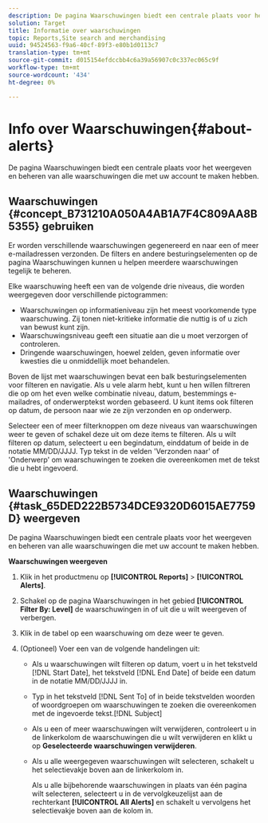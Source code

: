 ```yaml
---
description: De pagina Waarschuwingen biedt een centrale plaats voor het weergeven en beheren van alle waarschuwingen die met uw account te maken hebben.
solution: Target
title: Informatie over waarschuwingen
topic: Reports,Site search and merchandising
uuid: 94524563-f9a6-40cf-89f3-e80b1d0113c7
translation-type: tm+mt
source-git-commit: d015154efdccbb4c6a39a56907c0c337ec065c9f
workflow-type: tm+mt
source-wordcount: '434'
ht-degree: 0%

---
```



# Info over Waarschuwingen{#about-alerts}

De pagina Waarschuwingen biedt een centrale plaats voor het weergeven en beheren van alle waarschuwingen die met uw account te maken hebben.

## Waarschuwingen {#concept_B731210A050A4AB1A7F4C809AA8B5355} gebruiken

Er worden verschillende waarschuwingen gegenereerd en naar een of meer e-mailadressen verzonden. De filters en andere besturingselementen op de pagina Waarschuwingen kunnen u helpen meerdere waarschuwingen tegelijk te beheren.

Elke waarschuwing heeft een van de volgende drie niveaus, die worden weergegeven door verschillende pictogrammen:

* Waarschuwingen op informatieniveau zijn het meest voorkomende type waarschuwing. Zij tonen niet-kritieke informatie die nuttig is of u zich van bewust kunt zijn.
* Waarschuwingsniveau geeft een situatie aan die u moet verzorgen of controleren.
* Dringende waarschuwingen, hoewel zelden, geven informatie over kwesties die u onmiddellijk moet behandelen.

Boven de lijst met waarschuwingen bevat een balk besturingselementen voor filteren en navigatie. Als u vele alarm hebt, kunt u hen willen filtreren die op om het even welke combinatie niveau, datum, bestemmings e-mailadres, of onderwerptekst worden gebaseerd. U kunt items ook filteren op datum, de persoon naar wie ze zijn verzonden en op onderwerp.

Selecteer een of meer filterknoppen om deze niveaus van waarschuwingen weer te geven of schakel deze uit om deze items te filteren. Als u wilt filteren op datum, selecteert u een begindatum, einddatum of beide in de notatie MM/DD/JJJJ. Typ tekst in de velden &#39;Verzonden naar&#39; of &#39;Onderwerp&#39; om waarschuwingen te zoeken die overeenkomen met de tekst die u hebt ingevoerd.

## Waarschuwingen {#task_65DED222B5734DCE9320D6015AE7759D} weergeven

De pagina Waarschuwingen biedt een centrale plaats voor het weergeven en beheren van alle waarschuwingen die met uw account te maken hebben.

**Waarschuwingen weergeven**

1. Klik in het productmenu op **[!UICONTROL Reports]** > **[!UICONTROL Alerts]**.
1. Schakel op de pagina Waarschuwingen in het gebied **[!UICONTROL Filter By: Level]** de waarschuwingen in of uit die u wilt weergeven of verbergen.
1. Klik in de tabel op een waarschuwing om deze weer te geven.
1. (Optioneel) Voer een van de volgende handelingen uit:

   * Als u waarschuwingen wilt filteren op datum, voert u in het tekstveld [!DNL Start Date], het tekstveld [!DNL End Date] of beide een datum in de notatie MM/DD/JJJJ in.

   * Typ in het tekstveld [!DNL Sent To] of in beide tekstvelden woorden of woordgroepen om waarschuwingen te zoeken die overeenkomen met de ingevoerde tekst.[!DNL Subject]

   * Als u een of meer waarschuwingen wilt verwijderen, controleert u in de linkerkolom de waarschuwingen die u wilt verwijderen en klikt u op **Geselecteerde waarschuwingen verwijderen**.
   * Als u alle weergegeven waarschuwingen wilt selecteren, schakelt u het selectievakje boven aan de linkerkolom in.

      Als u alle bijbehorende waarschuwingen in plaats van één pagina wilt selecteren, selecteert u in de vervolgkeuzelijst aan de rechterkant **[!UICONTROL All Alerts]** en schakelt u vervolgens het selectievakje boven aan de kolom in.

